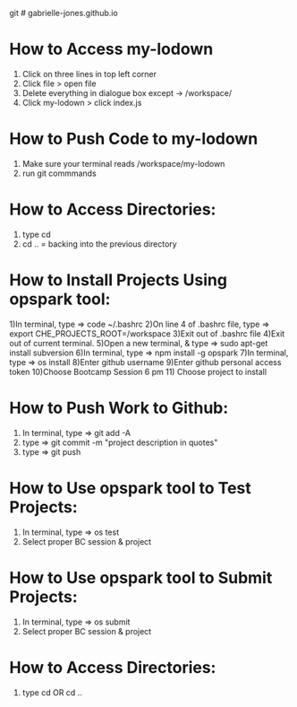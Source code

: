 git # gabrielle-jones.github.io

# How to Access my-lodown
1) Click on three lines in top left corner
2) Click file > open file
3) Delete everything in dialogue box except -> /workspace/
4) Click my-lodown > click index.js

# How to Push Code to my-lodown
1) Make sure your terminal reads /workspace/my-lodown
2) run git commmands

# How to Access Directories:
1) type cd <name of directory> 
2) cd .. = backing into the previous directory


# How to Install Projects Using opspark tool:
1)In terminal, type => code ~/.bashrc
2)On line 4 of .bashrc file, type => export CHE_PROJECTS_ROOT=/workspace
3)Exit out of .bashrc file
4)Exit out of current terminal.
5)Open a new terminal, & type => sudo apt-get install subversion
6)In terminal, type => npm install -g opspark
7)In terminal, type => os install
8)Enter github username
9)Enter github personal access token
10)Choose Bootcamp Session 6 pm
11) Choose project to install


# How to Push Work to Github:
1) In terminal, type => git add -A
2) type => git commit -m "project description in quotes"
3) type => git push


# How to Use opspark tool to Test Projects:
1) In terminal, type => os test
2) Select proper BC session & project


# How to Use opspark tool to Submit Projects:
1) In terminal, type => os submit
2) Select proper BC session & project


# How to Access Directories:
1) type cd <name of directory> OR cd ..